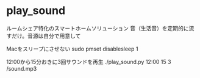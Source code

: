 # play_sound
ルームシェア特化のスマートホームソリューション
音（生活音）を定期的に流すだけ。音源は自分で用意して


Macをスリープにさせない
sudo pmset disablesleep 1

12:00から15分おきに3回サウンドを再生
./play_sound.py 12:00 15 3 /sound.mp3
